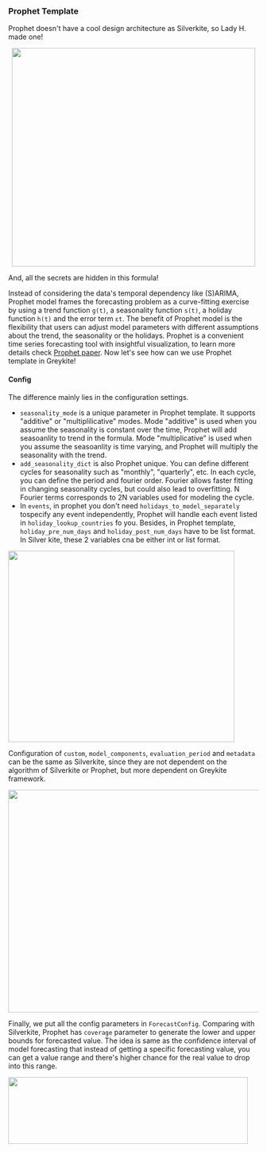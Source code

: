 ### Prophet Template

Prophet doesn't have a cool design architecture as Silverkite, so Lady H. made one!

<p align="center">
<img src="https://github.com/lady-h-world/My_Garden/blob/main/images/lady_heart_manga/prophet_formula.png" width="490" height="439" />
</p>

And, all the secrets are hidden in this formula!

Instead of considering the data's temporal dependency like (S)ARIMA, Prophet model frames the forecasting problem as a curve-fitting exercise by using a trend function `g(t)`, a seasonality function `s(t)`, a holiday function `h(t)` and the error term `εt`. The benefit of Prophet model is the flexibility that users can adjust model parameters with different assumptions about the trend, the seasonality or the holidays. Prophet is a convenient time series forecasting tool with insightful visualization, to learn more details check [Prophet paper][1]. Now let's see how can we use Prophet template in Greykite!

#### Config

The difference mainly lies in the configuration settings.
* `seasonality_mode` is a unique parameter in Prophet template. It supports "additive" or "multiplilicative" modes. Mode "additive" is used when you assume the seasonality is constant over the time, Prophet will add seasoanlity to trend in the formula. Mode "multiplicative" is used when you assume the seasoanlity is time varying, and Prophet will multiply the seasonality with the trend.
* `add_seasonality_dict` is also Prophet unique. You can define different cycles for seasonality such as "monthly", "quarterly", etc. In each cycle, you can define the period and fourier order. Fourier allows faster fitting in changing seasonality cycles, but could also lead to overfitting. N Fourier terms corresponds to 2N variables used for modeling the cycle. 
* In `events`, in prophet you don't need `holidays_to_model_separately` tospecify any event independently, Prophet will handle each event listed in `holiday_lookup_countries` fo you. Besides, in Prophet template, `holiday_pre_num_days` and `holiday_post_num_days` have to be list format. In Silver kite, these 2 variables cna be either int or list format.

<p align="left">
<img src="https://github.com/lady-h-world/My_Garden/blob/main/images/Garden_Totem_images/forecasting/prophet_config1.png" width="455" height="384" />
</p>

Configuration of `custom`, `model_components`, `evaluation_period` and `metadata` can be the same as Silverkite, since they are not dependent on the algorithm of Silverkite or Prophet, but more dependent on Greykite framework.

<p align="left">
<img src="https://github.com/lady-h-world/My_Garden/blob/main/images/Garden_Totem_images/forecasting/prophet_config2.png" width="650" height="447" />
</p>

Finally, we put all the config parameters in `ForecastConfig`. Comparing with Silverkite, Prophet has `coverage` parameter to generate the lower and upper bounds for forecasted value. The idea is same as the confidence interval of model forecasting that instead of getting a specific forecasting value, you can get a value range and there's higher chance for the real value to drop into this range.

<p align="left">
<img src="https://github.com/lady-h-world/My_Garden/blob/main/images/Garden_Totem_images/forecasting/prophet_config3.png" width="482" height="134" />
</p>





[1]:https://peerj.com/preprints/3190.pdf

